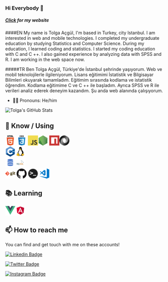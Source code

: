 ### Hi Everybody 👋

<!--
**tolgaacgul/tolgaacgul** is a ✨ _special_ ✨ repository because its `README.md` (this file) appears on your GitHub profile.
Here are some ideas to get you started:

- 🔭 I’m currently working on ...
- 🌱 I’m currently learning ...
- 👯 I’m looking to collaborate on ...
- 🤔 I’m looking for help with ...
- 💬 Ask me about ...
- 📫 How to reach me: ...
- 😄 Pronouns: ...
- ⚡ Fun fact: ...
-->

##### <a href="https://tolgaacgul.github.io/">Click</a> for my website

####EN
My name is Tolga Açgül, I'm based in Turkey, city Istanbul.
I am interested in web and mobile technologies. I completed my undergraduate education by studying Statistics and Computer Science. During my education, I learned coding and statistics. I started my coding education with C and C ++. I also gained experience by analyzing data with SPSS and R. I am working in the web space now.

#####TR
Ben Tolga Açgül, Türkiye'de İstanbul şehrinde yaşıyorum.
Web ve mobil teknolojilerle ilgileniyorum. Lisans eğitimimi İstatistik ve Bilgisayar Bilimleri okuyarak tamamladım. Eğitimim sırasında kodlama ve istatistik öğrendim. Kodlama eğitimime C ve C ++ ile başladım. Ayrıca SPSS ve R ile verileri analiz ederek deneyim kazandım. Şu anda web alanında çalışıyorum.

- 🙋‍♂️ Pronouns: He/him

![Tolga's GitHub Stats](https://github-readme-stats.vercel.app/api?username=tolgaacgul&show_icons=true)



## 🧠 Know / Using

<img src="https://github.com/github/explore/blob/master/topics/html/html.png?raw=true" height="32" /> <img src="https://github.com/github/explore/blob/master/topics/css/css.png?raw=true" height="32" /> <img src="https://github.com/github/explore/blob/master/topics/javascript/javascript.png?raw=true" height="32" /><img src="https://github.com/github/explore/blob/master/topics/nodejs/nodejs.png?raw=true" height="32" /> <img src="https://github.com/github/explore/blob/master/topics/npm/npm.png?raw=true" height="32" /><img src="https://github.com/github/explore/blob/master/topics/json/json.png?raw=true" height="32" /><br>
<img src="https://github.com/github/explore/blob/master/topics/cpp/cpp.png?raw=true" height="32" /><img src="https://github.com/github/explore/blob/master/topics/linux/linux.png?raw=true" height="32" /><br>
<img src="https://github.com/github/explore/blob/master/topics/sql/sql.png?raw=true" height="32" /><img src="https://github.com/github/explore/blob/master/topics/mysql/mysql.png?raw=true" height="32" /><br>
<img src="https://github.com/github/explore/blob/master/topics/git/git.png?raw=true" height="32" /> <img src="https://github.com/github/explore/blob/master/topics/github/github.png?raw=true" height="32" />  <img src="https://github.com/github/explore/blob/master/topics/terminal/terminal.png?raw=true" height="32" /> <img src="https://github.com/github/explore/blob/master/topics/visual-studio-code/visual-studio-code.png?raw=true" height="32" />


## 📚 Learning

<img src="https://github.com/github/explore/blob/master/topics/vue/vue.png?raw=true" height="32" /><img src="https://github.com/github/explore/blob/master/topics/angular/angular.png?raw=true" height="32" />


## 📫 How to reach me

You can find and get touch with me on these accounts!

[![Linkedin Badge](https://img.shields.io/badge/tolgaacgul-follow%20on%20linkedin-blue?style=for-the-badge&logo=linkedin)](https://www.linkedin.com/in/tolgaacgul/)


[![Twitter Badge](https://img.shields.io/badge/tolgaacgul-follow%20on%20twitter-blue?style=for-the-badge&logo=twitter)](https://twitter.com/tolgaacgul/)


[![Instagram Badge](https://img.shields.io/badge/acgultolga-follow%20on%20instagram-blue?style=for-the-badge&logo=instagram)](https://www.instagram.com/acgultolga/)







